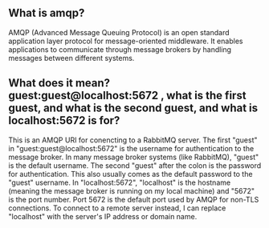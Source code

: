 ##  What is amqp? 
AMQP (Advanced Message Queuing Protocol) is an open standard application layer protocol for message-oriented middleware. It enables applications to communicate through message brokers by handling messages between different systems.

## What does it mean? guest:guest@localhost:5672 , what is the first guest, and what is the second guest, and what is localhost:5672 is for? 
This is an AMQP URI for conencting to a RabbitMQ server.
The first "guest" in "guest:guest@localhost:5672" is the username for authentication to the message broker. In many message broker systems (like RabbitMQ), "guest" is the default username. 
The second "guest" after the colon is the password for authentication. This also usually comes as the default password to the "guest" username. 
In "localhost:5672", "localhost" is the hostname (meaning the message broker is running on my local machine) and "5672" is the port number. Port 5672 is the default port used by AMQP for non-TLS connections. To connect to a remote server instead, I can replace "localhost" with the server's IP address or domain name.